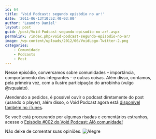 ```yaml
---
id: 64
title: 'Void Podcast: segundo episódio no ar!'
date: '2011-06-13T10:52:40-03:00'
author: 'Leandro Daniel'
layout: post
guid: /post/Void-Podcast-segundo-episodio-no-ar!.aspx
permalink: /index.php/void-podcast-segundo-episodio-no-ar/
image: /wp-content/uploads/2012/06/VoidLogo-Twitter-2.png
categories:
    - Comunidade
    - Podcasts
    - Post
---
```


Nesse episódio, conversamos sobre comunidades – importância, comportamento dos integrantes – e outras coisas. Além disso, contamos, pela primeira vez, com a ilustre participação do arrobinha (vulgo [@vquaiato](http://twitter.com/vquaiato)).

Atendendo a pedidos, é possível ouvir o podcast diretamente do post (usando o player), além disso, o Void Podcast agora está [disponível também no iTunes](http://itunes.apple.com/br/podcast/void-podcast/id443186480).

Se você está procurando por algumas risadas e comentários estranhos, acesse o [Episódio #002 do Void Podcast: Alô comunidade!](http://voidpodcast.com/2011/06/12/void-podcast-002a-al-comunidade/)

Não deixe de comentar suas opiniões. ![Alegre](http://leandrodaniel.com/pics/wlEmoticon-smile_6.png)